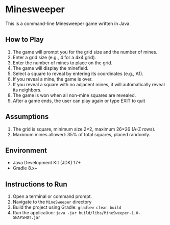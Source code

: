 # Minesweeper

This is a command-line Minesweeper game written in Java.

## How to Play

1.  The game will prompt you for the grid size and the number of mines.
2.  Enter a grid size (e.g., 4 for a 4x4 grid).
3.  Enter the number of mines to place on the grid.
4.  The game will display the minefield.
5.  Select a square to reveal by entering its coordinates (e.g., A1).
6.  If you reveal a mine, the game is over.
7.  If you reveal a square with no adjacent mines, it will automatically reveal its neighbors.
8.  The game is won when all non-mine squares are revealed.
9.  After a game ends, the user can play again or type EXIT to quit


## Assumptions

1.  The grid is square, minimum size 2×2, maximum 26×26 (A-Z rows).
2.  Maximum mines allowed: 35% of total squares, placed randomly.


## Environment

*   Java Development Kit (JDK) 17+
*   Gradle 8.x+

## Instructions to Run

1.  Open a terminal or command prompt.
2.  Navigate to the `MineSweeper` directory
3.  Build the project using Gradle: `gradlew clean build`
4.  Run the application: `java -jar build/libs/MineSweeper-1.0-SNAPSHOT.jar`
